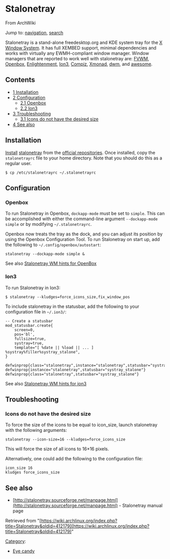 # Stalonetray

From ArchWiki

Jump to: [navigation](#column-one), [search](#searchInput)

Stalonetray is a stand-alone freedesktop.org and KDE system tray for the [X Window System](/index.php/X_Window_System "X Window System"). It has full XEMBED support, minimal dependencies and works with virtually any EWMH-compliant window manager. Window managers that are reported to work well with stalonetray are: [FVWM](/index.php/FVWM "FVWM"), [Openbox](/index.php/Openbox "Openbox"), [Enlightenment](/index.php/Enlightenment "Enlightenment"), [Ion3](/index.php/Ion3 "Ion3"), [Compiz](/index.php/Compiz "Compiz"), [Xmonad](/index.php/Xmonad "Xmonad"), [dwm](/index.php/Dwm "Dwm"), and [awesome](/index.php/Awesome "Awesome").

## Contents

*   [1 Installation](#Installation)
*   [2 Configuration](#Configuration)
    *   [2.1 Openbox](#Openbox)
    *   [2.2 Ion3](#Ion3)
*   [3 Troubleshooting](#Troubleshooting)
    *   [3.1 Icons do not have the desired size](#Icons_do_not_have_the_desired_size)
*   [4 See also](#See_also)

## Installation

[Install](/index.php/Install "Install") [stalonetray](https://www.archlinux.org/packages/?name=stalonetray) from the [official repositories](/index.php/Official_repositories "Official repositories"). Once installed, copy the `stalonetrayrc` file to your home directory. Note that you should do this as a regular user.

```
$ cp /etc/stalonetrayrc ~/.stalonetrayrc

```

## Configuration

### Openbox

To run Stalonetray in Openbox, `dockapp-mode` must be set to `simple`. This can be accomplished with either the command-line argument `--dockapp-mode simple` or by modifying `~/.stalonetrayrc`.

Openbox now treats the tray as the dock, and you can adjust its position by using the Openbox Configuration Tool. To run Stalonetray on start up, add the following to `~/.config/openbox/autostart`:

```
stalonetray --dockapp-mode simple &

```

See also [Stalonetray WM hints for OpenBox](http://stalonetray.sourceforge.net/wmhints.html#openbox)

### Ion3

To run Stalonetray in Ion3:

```
$ stalonetray --kludges=force_icons_size,fix_window_pos

```

To include stalonetray in the statusbar, add the following to your configuration file in `~/.ion3/`:

```
-- Create a statusbar
mod_statusbar.create{
    screen=0,
    pos='bl',
    fullsize=true,
    systray=true,
    template="[ %date || %load || ... ] %systray%filler%systray_stalone",
}

defwinprop{class="stalonetray",instance="stalonetray",statusbar="systray_stalone"}
defwinprop{instance="stalonetray",statusbar="systray_stalone"}
defwinprop{class="stalonetray",statusbar="systray_stalone"}

```

See also [Stalonetray WM hints for ion3](http://stalonetray.sourceforge.net/wmhints.html#ion3)

## Troubleshooting

### Icons do not have the desired size

To force the size of the icons to be equal to icon_size, launch stalonetray with the following arguments:

```
stalonetray --icon-size=16 --kludges=force_icons_size

```

This will force the size of all icons to 16×16 pixels.

Alternatively, one could add the following to the configuration file:

```
icon_size 16
kludges force_icons_size

```

## See also

*   [http://stalonetray.sourceforge.net/manpage.html](http://stalonetray.sourceforge.net/manpage.html) - Stalonetray manual page

Retrieved from "[https://wiki.archlinux.org/index.php?title=Stalonetray&oldid=412179](https://wiki.archlinux.org/index.php?title=Stalonetray&oldid=412179)"

[Category](/index.php/Special:Categories "Special:Categories"):

*   [Eye candy](/index.php/Category:Eye_candy "Category:Eye candy")